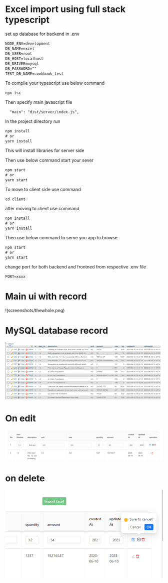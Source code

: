 # Excel import using full stack typescript

set up database for backend in .env 
```
NODE_ENV=development
DB_NAME=excel
DB_USER=root
DB_HOST=localhost
DB_DRIVER=mysql
DB_PASSWORD=""
TEST_DB_NAME=cookbook_test
```
To compile your typescript use below command 

```
npx tsc
```
Then specify main javascript file 
```
  "main": "dist/server/index.js",
  ```
In the project directory run 

```
npm install
# or
yarn install
```
This will install libraries  for server side 

Then use below command start your sever 
```
npm start
# or
yarn start
```

To move to client side use command 

```
cd client 
```

after moving to client use command 

```
npm install
# or
yarn install
```
Then use below command to serve you app to browse
```
npm start
# or
yarn start
```
change port for both backend and frontned from respective .env file 
```
PORT=xxxx
```

# Main ui with record 
!(screenshots/thewhole.png)
# MySQL database record 
![react-multiple-file-upload-typescript](screenshots/db.png)
# On edit
![react-multiple-file-upload-typescript](screenshots/onedit.png)
# on delete
![react-multiple-file-upload-typescript](screenshots/canceledit.png)
 

 